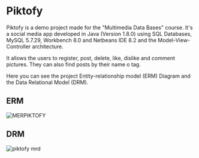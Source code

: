 # Piktofy

Piktofy is a demo project made for the "Multimedia Data Bases" course. It's a social media app developed in Java (Version 1.8.0) using SQL Databases, MySQL 5.7.29, Workbench 8.0 and Netbeans IDE 8.2 and the Model-View-Controller architecture. 

It allows the users to register, post, delete, like, dislike and comment pictures. They can also find posts by their name o tag.


Here you can see the project Entity-relationship model (ERM) Diagram and the Data Relational Model (DRM).


## ERM
![MERPIKTOFY](https://user-images.githubusercontent.com/42383401/110209469-ca3bb880-7e5a-11eb-9e7c-68987082be02.png)





## DRM
![piktofy mrd](https://user-images.githubusercontent.com/42383401/110209510-02db9200-7e5b-11eb-8909-64ce4331ed32.PNG)


